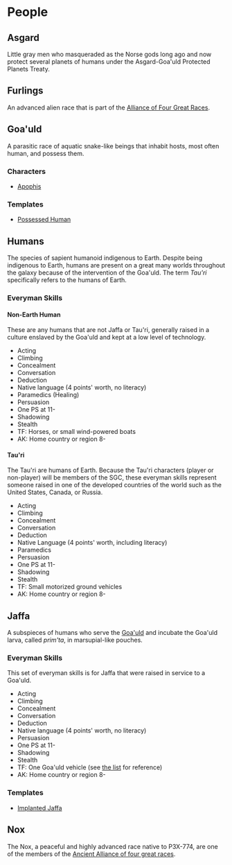 # People

## Asgard

Little gray men who masqueraded as the Norse gods long ago and now protect several planets of humans under the Asgard-Goa'uld Protected Planets Treaty.

## Furlings

An advanced alien race that is part of the [Alliance of Four Great Races][alliance].

## Goa'uld

A parasitic race of aquatic snake-like beings that inhabit hosts, most often human, and possess them.

### Characters

* [Apophis](characters/apophis.md)

### Templates

* [Possessed Human](templates/possessed-human.md)

## Humans

The species of sapient humanoid indigenous to Earth. Despite being indigenous to Earth, humans are present on a great many worlds throughout the galaxy because of the intervention of the Goa'uld. The term _Tau'ri_ specifically refers to the humans of Earth.

### Everyman Skills

#### Non-Earth Human

These are any humans that are not Jaffa or Tau'ri, generally raised in a culture enslaved by the Goa'uld and kept at a low level of technology.

* Acting
* Climbing
* Concealment
* Conversation
* Deduction
* Native language (4 points' worth, no literacy)
* Paramedics (Healing)
* Persuasion
* One PS at 11-
* Shadowing
* Stealth
* TF: Horses, or small wind-powered boats
* AK: Home country or region 8-

#### Tau'ri

The Tau'ri are humans of Earth. Because the Tau'ri characters (player or non-player) will be members of the SGC, these everyman skills represent someone raised in one of the developed countries of the world such as the United States, Canada, or Russia.

* Acting
* Climbing
* Concealment
* Conversation
* Deduction
* Native Language (4 points' worth, including literacy)
* Paramedics
* Persuasion
* One PS at 11-
* Shadowing
* Stealth
* TF: Small motorized ground vehicles
* AK: Home country or region 8-

## Jaffa

A subspieces of humans who serve the [Goa'uld](#goauld) and incubate the Goa'uld larva, called _prim'ta_, in marsupial-like pouches.

### Everyman Skills

This set of everyman skills is for Jaffa that were raised in service to a Goa'uld.

* Acting
* Climbing
* Concealment
* Conversation
* Deduction
* Native language (4 points' worth, no literacy)
* Persuasion
* One PS at 11-
* Shadowing
* Stealth
* TF: One Goa'uld vehicle (see [the list](alien-technology.md#starships) for reference)
* AK: Home country or region 8-

### Templates

* [Implanted Jaffa](templates/implanted-jaffa.md)

## Nox

The Nox, a peaceful and highly advanced race native to P3X-774, are one of the members of the [Ancient Alliance of four great races][alliance].

[alliance]: http://stargate.wikia.com/wiki/Alliance_of_Four_Great_Races
